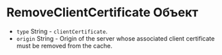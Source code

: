 # RemoveClientCertificate Объект

* `type` String - `clientCertificate`.
* `origin` String - Origin of the server whose associated client certificate must be removed from the cache.